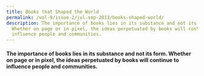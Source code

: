 ```yaml
---
title: Books that Shaped the World
permalink: /vol-9/issue-2/jul-sep-2013/books-shaped-world/
description: The importance of books lies in its substance and not its form.
  Whether on page or in pixel, the ideas perpetuated by books will continue to
  influence people and communities.
---
```

#### The importance of books lies in its substance and not its form. Whether on page or in pixel, the ideas perpetuated by books will continue to influence people and communities.

